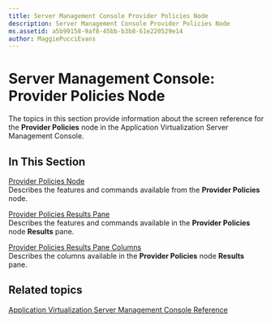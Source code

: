 ```yaml
---
title: Server Management Console Provider Policies Node
description: Server Management Console Provider Policies Node
ms.assetid: a5b99158-9af8-45bb-b3b8-61e220529e14
author: MaggiePucciEvans
---
```


# Server Management Console: Provider Policies Node


The topics in this section provide information about the screen reference for the **Provider Policies** node in the Application Virtualization Server Management Console.

## In This Section


<a href="" id="provider-policies-node"></a>[Provider Policies Node](provider-policies-node.md)  
Describes the features and commands available from the **Provider Policies** node.

<a href="" id="provider-policies-results-pane"></a>[Provider Policies Results Pane](provider-policies-results-pane.md)  
Describes the features and commands available in the **Provider Policies** node **Results** pane.

<a href="" id="provider-policies-results-pane-columns"></a>[Provider Policies Results Pane Columns](provider-policies-results-pane-columns.md)  
Describes the columns available in the **Provider Policies** node **Results** pane.

## Related topics


[Application Virtualization Server Management Console Reference](application-virtualization-server-management-console-reference.md)

 

 





